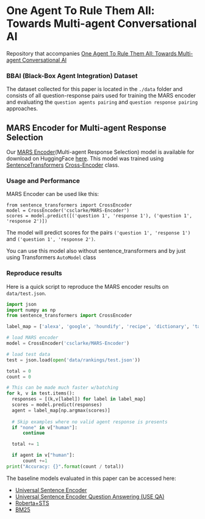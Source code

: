 # One Agent To Rule Them All: Towards Multi-agent Conversational AI

Repository that accompanies [One Agent To Rule Them All: Towards Multi-agent Conversational AI](https://csclarke.com/assets/pdf/ACL_2022.pdf)

### BBAI (Black-Box Agent Integration) Dataset
The dataset collected for this paper is located in the `./data` folder and consists of all question-response pairs used for training the MARS encoder and evaluating the `question agents pairing` and `question response pairing` approaches.

## MARS Encoder for Multi-agent Response Selection
Our [MARS Encoder](https://huggingface.co/csclarke/MARS-Encoder)(Multi-agent Response Selection) model is available for download on HuggingFace [here](https://huggingface.co/csclarke/MARS-Encoder). This model was trained using [SentenceTransformers](https://sbert.net) [Cross-Encoder](https://www.sbert.net/examples/applications/cross-encoder/README.html) class.

### Usage and Performance

MARS Encoder can be used like this:
```
from sentence_transformers import CrossEncoder
model = CrossEncoder('csclarke/MARS-Encoder')
scores = model.predict([('question 1', 'response 1'), ('question 1', 'response 2')])
```

The model will predict scores for the pairs `('question 1', 'response 1')` and `('question 1', 'response 2')`.

You can use this model also without sentence_transformers and by just using Transformers ``AutoModel`` class

### Reproduce results

Here is a quick script to reproduce the MARS encoder results on `data/test.json`.

```python
import json
import numpy as np
from sentence_transformers import CrossEncoder

label_map = ['alexa', 'google', 'houndify', 'recipe', 'dictionary', 'task_manager', 'hotel', 'stock', 'math', 'sport', 'wikipedia', 'mobile', 'banking', 'coffee', 'event_search', 'jokes', 'reminders', 'adasa', 'covid']

# load MARS encoder
model = CrossEncoder('csclarke/MARS-Encoder')

# load test data
test = json.load(open('data/rankings/test.json'))

total = 0
count = 0

# This can be made much faster w/batching
for k, v in test.items():
  responses = [(k,v[label]) for label in label_map]
  scores = model.predict(responses) 
  agent = label_map[np.argmax(scores)]
  
  # Skip examples where no valid agent response is presents
  if "none" in v["human"]:
      continue

  total += 1

  if agent in v["human"]:
      count +=1
print("Accuracy: {}".format(count / total))
```

The baseline models evaluated in this paper can be accessed here:
- [Universal Sentence Encoder](https://tfhub.dev/google/universal-sentence-encoder/4)
- [Universal Sentence Encoder Question Answering (USE QA)](https://tfhub.dev/google/universal-sentence-encoder-qa/2)
- [Roberta+STS](https://huggingface.co/sentence-transformers/stsb-roberta-base)
- [BM25](https://github.com/dorianbrown/rank_bm25)
